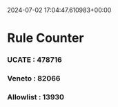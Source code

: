 2024-07-02 17:04:47.610983+00:00
# Rule Counter 
 ### UCATE : 478716

 ### Veneto : 82066

 ### Allowlist : 13930